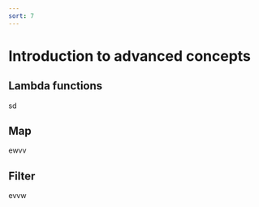 ```yaml
---
sort: 7
---
```


# Introduction to advanced concepts

## Lambda functions
sd
## Map
ewvv
## Filter
evvw


